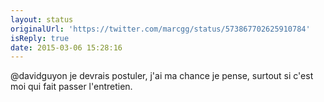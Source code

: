 ```yaml
---
layout: status
originalUrl: 'https://twitter.com/marcgg/status/573867702625910784'
isReply: true
date: 2015-03-06 15:28:16
---
```


@davidguyon je devrais postuler, j'ai ma chance je pense, surtout si c'est moi qui fait passer l'entretien.
